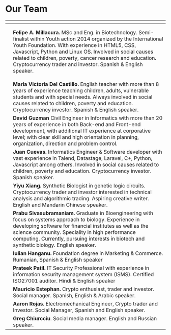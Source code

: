 # Our Team

<table>
  <thead>
    <tr>
      <th style="text-align:left"></th>
      <th style="text-align:left"><b></b>
      </th>
    </tr>
  </thead>
  <tbody>
    <tr>
      <td style="text-align:left">
        <p></p>
        <p>
          <img src="../.gitbook/assets/image (24).png" alt/>
        </p>
        <p></p>
      </td>
      <td style="text-align:left">
        <p><b>Felipe A. Millacura.</b> MSc and Eng. in Biotechnology. Semi-finalist
          within Youth action 2014 organized by the International Youth Foundation.
          With experience in HTML5, CSS, Javascript, Python and Linux OS. Involved
          in social causes related to children, poverty, cancer research and education.
          Cryptocurrency trader and investor. Spanish & English speaker.</p>
        <p></p>
      </td>
    </tr>
    <tr>
      <td style="text-align:left">
        <p></p>
        <p>
          <img src="../.gitbook/assets/image (1).png" alt/>
        </p>
        <p></p>
      </td>
      <td style="text-align:left"><b>Maria Victoria Del Castillo.</b> English teacher with more than 8 years
        of experience teaching children, adults, vulnerable students and with special
        needs. Always involved in social causes related to children, poverty and
        education. Cryptocurrency investor. Spanish & English speaker.</td>
    </tr>
    <tr>
      <td style="text-align:left">
        <p></p>
        <p>
          <img src="../.gitbook/assets/image (13).png" alt/>
        </p>
      </td>
      <td style="text-align:left"><b>David Guzman </b>Civil Engineer in Informatics with more than 20 years
        of experience in both Back-end and Front-end development, with additional
        IT experience at corporative level; with clear skill and high orientation
        in planning, organization, direction and problem control.</td>
    </tr>
    <tr>
      <td style="text-align:left">
        <img src="../.gitbook/assets/image (5).png" alt/>
      </td>
      <td style="text-align:left"><b>Juan Cuevas.</b> Informatics Engineer & Software developer with vast
        experience in Talend, Datastage, Laravel, C+, Python, Javascript among
        others. Involved in social causes related to children, poverty and education.
        Cryptocurrency investor. Spanish speaker.</td>
    </tr>
    <tr>
      <td style="text-align:left">
        <img src="../.gitbook/assets/image (23).png" alt/>
      </td>
      <td style="text-align:left"><b>Yiyu Xiang.</b> Synthetic Biologist in genetic logic circuits. Cryptocurrency
        trader and investor interested in technical analysis and algorithmic trading.
        Aspiring creative writer. English and Mandarin Chinese speaker.</td>
    </tr>
    <tr>
      <td style="text-align:left">
        <img src="../.gitbook/assets/image (16).png" alt/>
      </td>
      <td style="text-align:left"><b>Prabu Sivasubramaniam.</b> Graduate in Bioengineering with focus on
        systems approach to biology. Experience in developing software for financial
        institutes as well as the science community. Speciality in high performance
        computing. Currently, pursuing interests in biotech and synthetic biology.
        English speaker.</td>
    </tr>
    <tr>
      <td style="text-align:left">
        <p></p>
        <p>
          <img src="../.gitbook/assets/image (17).png" alt/>
        </p>
      </td>
      <td style="text-align:left"><b>Iulian Hanganu.</b> Foundation degree in Marketing & Commerce. Rumanian,
        Spanish & English speaker</td>
    </tr>
    <tr>
      <td style="text-align:left">
        <p></p>
        <p>
          <img src="../.gitbook/assets/image.png" alt/>
        </p>
      </td>
      <td style="text-align:left"><b>Prateek Patil.</b> IT Security Professional with experience in information
        security management system (ISMS). Certified ISO27001 auditor. Hindi &
        English speaker</td>
    </tr>
    <tr>
      <td style="text-align:left">
        <p></p>
        <p>
          <img src="../.gitbook/assets/image (4).png" alt/>
        </p>
      </td>
      <td style="text-align:left"><b>Mauricio Estephan.</b> Crypto enthusiast, trader and investor. Social
        manager. Spanish, English & Arabic speaker.</td>
    </tr>
    <tr>
      <td style="text-align:left">
        <p></p>
        <p>
          <img src="../.gitbook/assets/image (19).png" alt/>
        </p>
      </td>
      <td style="text-align:left"><b>Aaron Rojas. </b>Electromechanical Engineer, Crypto trader and
        Investor. Social Manager, Spanish and English speaker.</td>
    </tr>
    <tr>
      <td style="text-align:left">
        <p></p>
        <p>
          <img src="../.gitbook/assets/image (2).png" alt/>
        </p>
      </td>
      <td style="text-align:left"><b>Greg Chiurcciu</b>. Social media manager. English and Russian speaker.</td>
    </tr>
  </tbody>
</table>

